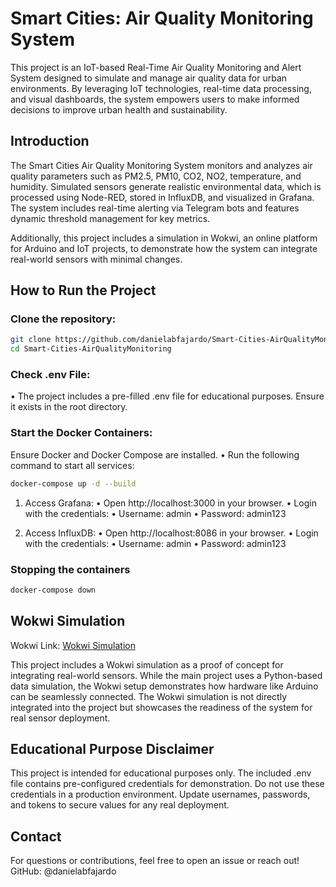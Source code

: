 # Smart Cities: Air Quality Monitoring System

This project is an IoT-based Real-Time Air Quality Monitoring and Alert System designed to simulate and manage air quality data for urban environments. By leveraging IoT technologies, real-time data processing, and visual dashboards, the system empowers users to make informed decisions to improve urban health and sustainability.

## Introduction

The Smart Cities Air Quality Monitoring System monitors and analyzes air quality parameters such as PM2.5, PM10, CO2, NO2, temperature, and humidity. Simulated sensors generate realistic environmental data, which is processed using Node-RED, stored in InfluxDB, and visualized in Grafana. The system includes real-time alerting via Telegram bots and features dynamic threshold management for key metrics.

Additionally, this project includes a simulation in Wokwi, an online platform for Arduino and IoT projects, to demonstrate how the system can integrate real-world sensors with minimal changes.

## How to Run the Project

### Clone the repository:
```bash
git clone https://github.com/danielabfajardo/Smart-Cities-AirQualityMonitoring.git
cd Smart-Cities-AirQualityMonitoring
```

### Check .env File:
•	The project includes a pre-filled .env file for educational purposes. Ensure it exists in the root directory.

### Start the Docker Containers:
Ensure Docker and Docker Compose are installed.
	•	Run the following command to start all services:
  ```bash
  docker-compose up -d --build 
  ```

1.	Access Grafana:
•	Open http://localhost:3000 in your browser.
•	Login with the credentials:
  •	Username: admin
  •	Password: admin123

2.	Access InfluxDB:
•	Open http://localhost:8086 in your browser.
•	Login with the credentials:
  •	Username: admin
  •	Password: admin123
 
### Stopping the containers
```bash
docker-compose down
```

## Wokwi Simulation

Wokwi Link: [Wokwi Simulation](https://wokwi.com/projects/418538359529169921)

This project includes a Wokwi simulation as a proof of concept for integrating real-world sensors. While the main project uses a Python-based data simulation, the Wokwi setup demonstrates how hardware like Arduino can be seamlessly connected. The Wokwi simulation is not directly integrated into the project but showcases the readiness of the system for real sensor deployment.

## Educational Purpose Disclaimer

This project is intended for educational purposes only. The included .env file contains pre-configured credentials for demonstration. Do not use these credentials in a production environment. Update usernames, passwords, and tokens to secure values for any real deployment.

## Contact

For questions or contributions, feel free to open an issue or reach out!
GitHub: @danielabfajardo

